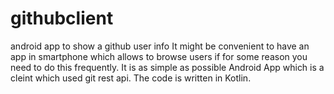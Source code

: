 # githubclient
android app to show a github user info
It might be convenient to have an app in smartphone which allows to browse users if for some reason you need to do this frequently.
It is as simple as possible Android App which is a cleint which used git rest api.
The code is written in Kotlin.
